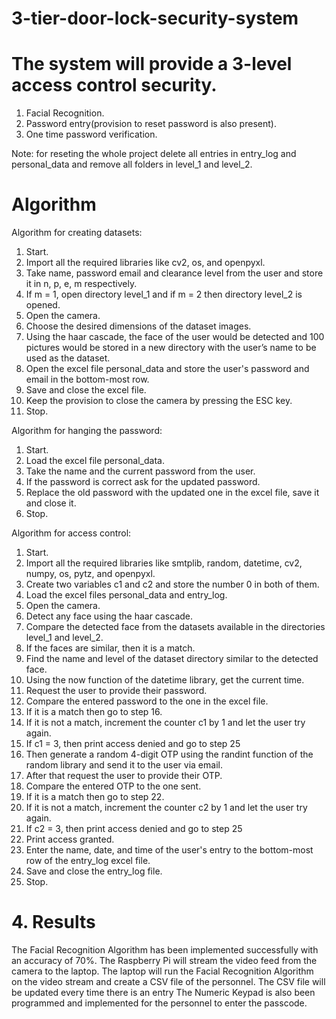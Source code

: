 # 3-tier-door-lock-security-system

# The system will provide a 3-level access control security.
1. Facial Recognition.
2. Password entry(provision to reset password is also present).
3. One time password verification.

Note: for reseting the whole project delete all entries in entry_log and personal_data and remove all folders in level_1 and level_2.

# Algorithm

Algorithm for creating datasets:
1. Start.
2. Import all the required libraries like cv2, os, and openpyxl.
3. Take name, password email and clearance level from the user and store it in n, p, e, m respectively.
4. If m = 1, open directory level_1 and if m = 2 then directory level_2 is opened.
5. Open the camera.
6. Choose the desired dimensions of the dataset images.
7. Using the haar cascade, the face of the user would be detected and 100 pictures would be stored in a new directory with the user’s name to be used as the dataset.
8. Open the excel file personal_data and store the user's password and email in the bottom-most row.
9. Save and close the excel file.
10. Keep the provision to close the camera by pressing the ESC key.
11. Stop.

Algorithm for hanging the password:
1. Start.
2. Load the excel file personal_data.
3. Take the name and the current password from the user.
4. If the password is correct ask for the updated password.
5. Replace the old password with the updated one in the excel file, save it and close it.
6. Stop.

Algorithm for access control:
1. Start.
2. Import all the required libraries like smtplib, random, datetime, cv2, numpy, os, pytz, and openpyxl.
3. Create two variables c1 and c2 and store the number 0 in both of them.
4. Load the excel files personal_data and entry_log.
5. Open the camera.
6. Detect any face using the haar cascade.
7. Compare the detected face from the datasets available in the directories level_1 and level_2.
8. If the faces are similar, then it is a match.
9. Find the name and level of the dataset directory similar to the detected face.
10. Using the now function of the datetime library, get the current time.
11. Request the user to provide their password.
12. Compare the entered password to the one in the excel file.
13. If it is a match then go to step 16.
14. If it is not a match, increment the counter c1 by 1 and let the user try again. 
15. If c1 = 3, then print access denied and go to step 25
16. Then generate a random 4-digit OTP using the randint function of the random library and send it to the user via email.
17. After that request the user to provide their OTP.
18. Compare the entered OTP to the one sent.
19. If it is a match then go to step 22.
20. If it is not a match, increment the counter c2 by 1 and let the user try again. 
21. If c2 = 3, then print access denied and go to step 25
22. Print access granted.
23. Enter the name, date, and time of the user's entry to the bottom-most row of the entry_log excel file.
24. Save and close the entry_log file.
25. Stop.

# 4. Results

The Facial Recognition Algorithm has been implemented successfully with an accuracy of 70%.
The Raspberry Pi will stream the video feed from the camera to the laptop.
The laptop will run the Facial Recognition Algorithm on the video stream and create a CSV file of the personnel.
The CSV file will be updated every time there is an entry
The Numeric Keypad is also been programmed and implemented for the personnel to enter the passcode.
